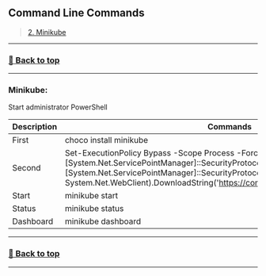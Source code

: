 ## **Command Line Commands**

>[2. Minikube](#minikube)
>

---
### [🔼 Back to top](#commands)
---

### **Minikube:**

Start administrator PowerShell

|Description|Commands|
|--|--|
|First|choco install minikube|--|
|Second|Set-ExecutionPolicy Bypass -Scope Process -Force; [System.Net.ServicePointManager]::SecurityProtocol = [System.Net.ServicePointManager]::SecurityProtocol -bor 3072; iex ((New-Object System.Net.WebClient).DownloadString('https://community.chocolatey.org/install.ps1'))|https://minikube.sigs.k8s.io/docs/start/|
|Start|minikube start|--|
|Status|minikube status|--|
|Dashboard|minikube dashboard|--|

---
### [🔼 Back to top](#commands)
---